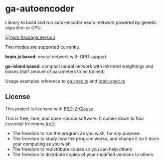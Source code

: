 # ga-autoencoder

Library to build and run auto-encoder neural network powered by genetic algorithm or GPU.

[![npm Package Version](https://img.shields.io/npm/v/ga-autoencoder)](https://www.npmjs.com/package/ga-autoencoder)

Two modes are supported currently.

**brain.js based**: neural network with GPU support

**ga-island based**: compact neural network with mirrored weightings and biases (half amount of parameters to be trained)

Usage examples reference to [ga.spec.ts](src/ga.spec.ts) and [brain.spec.ts](src/brain.spec.ts)

## License

This project is licensed with [BSD-2-Clause](./LICENSE)

This is free, libre, and open-source software. It comes down to four essential freedoms [[ref]](https://seirdy.one/2021/01/27/whatsapp-and-the-domestication-of-users.html#fnref:2):

- The freedom to run the program as you wish, for any purpose
- The freedom to study how the program works, and change it so it does your computing as you wish
- The freedom to redistribute copies so you can help others
- The freedom to distribute copies of your modified versions to others

